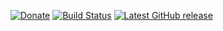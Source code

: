[![Donate](https://img.shields.io/badge/-%E2%99%A5%20Donate-%23ff69b4)](https://hmlendea.go.ro/fund.html) [![Build Status](https://github.com/hmlendea/polyglot-language-validator/actions/workflows/dotnet.yml/badge.svg)](https://github.com/hmlendea/polyglot-language-validator/actions/workflows/dotnet.yml)  [![Latest GitHub release](https://img.shields.io/github/v/release/hmlendea/polyglot-language-validator)](https://github.com/hmlendea/polyglot-language-validator/releases/latest)